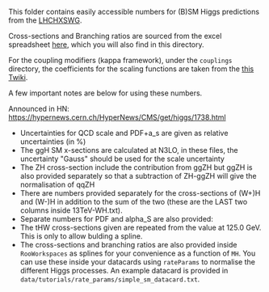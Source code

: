 This folder contains easily accessible numbers for (B)SM Higgs predictions from the [LHCHXSWG](https://twiki.cern.ch/twiki/bin/view/LHCPhysics/LHCHXSWG).

Cross-sections and Branching ratios are sourced from the excel spreadsheet [here](https://twiki.cern.ch/twiki/pub/LHCPhysics/LHCHXSWG/Higgs_XSBR_YR4_update.xlsx), which you will also find in this directory. 

For the coupling modifiers (kappa framework), under the `couplings` directory, the coefficients for the scaling functions are taken from the [this Twiki](https://twiki.cern.ch/twiki/bin/view/LHCPhysics/LHCHXSWG2KAPPA).

A few important notes are below for using these numbers.

Announced in HN: https://hypernews.cern.ch/HyperNews/CMS/get/higgs/1738.html

- Uncertainties for QCD scale and PDF+a_s are given as relative uncertainties (in %)
- The ggH SM x-sections are calculated at N3LO, in these files, the uncertainty "Gauss" should be used for the scale uncertainty 
- The ZH cross-section include the contribution from ggZH but ggZH is also provided separately so that a subtraction of ZH-ggZH will give the normalisation of qqZH 
- There are numbers provided separately for the cross-sections of (W+)H and (W-)H in addition to the sum of the two (these are the LAST two columns inside 13TeV-WH.txt).
- Separate numbers for PDF and alpha_S are also provided:
- The tHW cross-sections given are repeated from the value at 125.0 GeV. This is only to allow bulding a spline.
- The cross-sections and branching ratios are also provided inside `RooWorkspaces` as splines for your convenience as a function of `MH`. You can use these inside your datacards using `rateParams` to normalise the different Higgs processes. An example datacard is provided in `data/tutorials/rate_params/simple_sm_datacard.txt`.
